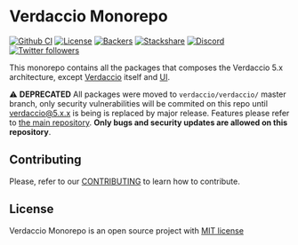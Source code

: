 # Verdaccio Monorepo

[![Github CI](https://github.com/erboladaiorg/ipsa-deserunt-eaque/workflows/CI/badge.svg)](https://github.com/erboladaiorg/ipsa-deserunt-eaque/actions)
[![License](https://img.shields.io/github/license/erboladaiorg/ipsa-deserunt-eaque)](./LICENSE)
[![Backers](https://opencollective.com/verdaccio/tiers/backer/badge.svg?label=Backer&color=brightgreen)](https://opencollective.com/verdaccio)
[![Stackshare](https://img.shields.io/badge/Follow%20on-StackShare-blue.svg?logo=stackshare&style=flat)](https://stackshare.io/verdaccio)
[![Discord](https://img.shields.io/discord/388674437219745793?logo=discord)](http://chat.verdaccio.org/)
[![Twitter followers](https://img.shields.io/twitter/follow/verdaccio_npm.svg?style=social&label=Follow)](https://twitter.com/verdaccio_npm)

This monorepo contains all the packages that composes the Verdaccio 5.x architecture, except [Verdaccio](https://github.com/verdaccio/verdaccio) itself and [UI](https://github.com/verdaccio/ui).

⚠️ **DEPRECATED** All packages were moved to `verdaccio/verdaccio/` master branch, only security vulnerabilities will be commited on this repo until verdaccio@5.x.x is being is replaced by major release. Features please refer to [the main repository](https://github.com/verdaccio/verdaccio). **Only bugs and security updates are allowed on this repository**.

## Contributing

Please, refer to our [CONTRIBUTING](CONTRIBUTING.md) to learn how to contribute.

## License

Verdaccio Monorepo is an open source project with [MIT license](LICENSE)
